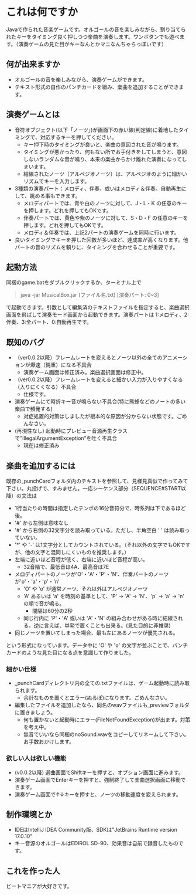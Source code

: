 # これは何ですか
Javaで作られた音楽ゲームです。オルゴールの音を楽しみながら、割り当てられたキーをタイミング良く押しつつ楽曲を演奏します。ワンボタンでも遊べます。（演奏ゲームの見た目がキーなんとかマニなんちゃらっぽいです）

## 何が出来ますか
- オルゴールの音を楽しみながら、演奏ゲームができます。
- テキスト形式の自作のパンチカードを組み、楽曲を追加することができます。

## 演奏ゲームとは
- 音符オブジェクト(以下「ノーツ」)が画面下の赤い線(判定線)に着地したタイミングで、対応するキーを押してください。
  - キー押下時のタイミングが良いと、楽曲の意図された音が鳴ります。
  - タイミングが悪かったり、何もない所でお手付きをしてしまうと、意図しないランダムな音が鳴り、本来の楽曲からかけ離れた演奏になってしまいます。
  - 結線されたノーツ（アルペジオノーツ）は、アルペジオのように細かいリズムでキーを入力します。
- 3種類の演奏パート：メロディ、伴奏、或いはメロディ＆伴奏。自動再生にして、眺める事もできます。
  - メロディパートでは、青や白のノーツに対して、J・L・K の任意のキーを押します。どれを押してもOKです。
  - 伴奏パートでは、黄色や紫のノーツに対して、S・D・F の任意のキーを押します。どれを押してもOKです。
  - メロディ＆伴奏では、上記2パートの演奏ゲームを同時に行います。
- 良いタイミングでキーを押した回数が多いほど、達成率が高くなります。他パートの音のリズムを頼りに、タイミングを合わせることが重要です。

## 起動方法
同梱のgame.batをダブルクリックするか、ターミナル上で

> java -jar MusicalBox.jar (ファイル名.txt) [演奏パート: 0~3]

で起動できます。引数として編集済のテキストファイルを指定すると、楽曲選択画面を飛ばして演奏モード画面から起動できます。演奏パートは 1:メロディ、2:伴奏、3:全パート、0:自動再生です。

## 既知のバグ
- （ver0.0.2以降）フレームレートを変えるとノーツ以外の全てのアニメーションが爆速（鈍重）になる不具合
  - 演奏ゲーム画面は修正済み。楽曲選択画面は修正中。
- （ver0.0.2以降）フレームレートを変えると細かい入力が入りやすくなる（入りにくくなる）不具合
  - 仕様です。
- 演奏ゲームにて時折キー音が鳴らない不具合(特に熊蜂などのノートの多い楽曲で頻発する)
  - 対症処置的対策はしましたが根本的な原因が分からない状態です。ごめんなさい。
- (再現性なし) 起動時にプレビュー音源再生クラスで"IllegalArgumentException"を吐く不具合
  - 現在は修正済み

## 楽曲を追加するには
既存の_punchCardフォルダ内のテキストを参照して、見様見真似で作ってみて下さい。丸投げで、すみません。一応シーケンス部分（SEQUENCE#START以降）の文法は
- 1行当たりの時間は指定したテンポの16分音符分で、時系列は下であるほど後。
- '#' から左側は意味なし
- '#' から右側の32文字分を読み取っている。ただし、半角空白 ' ' は読み取っていない。
- '*' や '-' は1文字分としてカウントされている。（それ以外の文字でもOKですが、他の文字と混同しにくいものを推奨します。）
- 左端に近いほど音程が低く、右端に近いほど音程が高い。
  - 32音階で、最低音は4A、最高音は7E
- メロディパートのノーツが'O'・'A'・'P'・'N'、伴奏パートのノーツが'o'・'a'・'p'・'n'
  - 'O' や 'o' が通常ノーツ、それ以外はアルペジオノーツ
  - 'A' あるいは 'a' を時刻の基準として、'P' → 'A' → 'N'、'p' → 'a' → 'n' の順で音が鳴る。
    - 間隔は60分の2秒
  - 同じ行内に 'P'・'A' 或いは 'A'・'N' の組み合わせがある時に結線される。逆に言えば、単発で置くことも出来る。(見た目的に非推奨)
- 同じノーツを置いてしまった場合、最も左にあるノーツが優先される。

という形式になっています。データ中に 'O' や 'o' の文字が並ぶことで、パンチカードのような見た目になる点を意識して作りました。

### 細かい仕様
- _punchCardディレクトリ内の全ての.txtファイルは、ゲーム起動時に読み取られます。
  - 余計なものを置くとエラー(ぬるぽ)になります。ごめんなさい。
- 編集したファイルを追加したなら、同名のwavファイルも_previewフォルダに置きましょう。
  - 何も置かないと起動時にエラー(FileNotFoundException)が出ます。対策を考え中。
  - 無音でいいなら同梱のnoSound.wavをコピーしてリネームして下さい。お手数おかけします。

### 欲しい人は欲しい機能
- (v0.0.2以降) 選曲画面でShiftキーを押すと、オプション画面に進みます。
- 演奏ゲーム画面でEnterキーを押すと、強制終了して楽曲選択画面に移動できます。
- 演奏ゲーム画面で↑↓キーを押すと、ノーツの移動速度を変えられます。

## 制作環境とか
- IDEはIntelliJ IDEA Community版、SDKは"JetBrains Runtime version 17.0.10"
- キー音源のオルゴールはEDIROL SD-90、効果音は自前で録音したものです。

## これを作った人
ビートマニアが大好きです。
